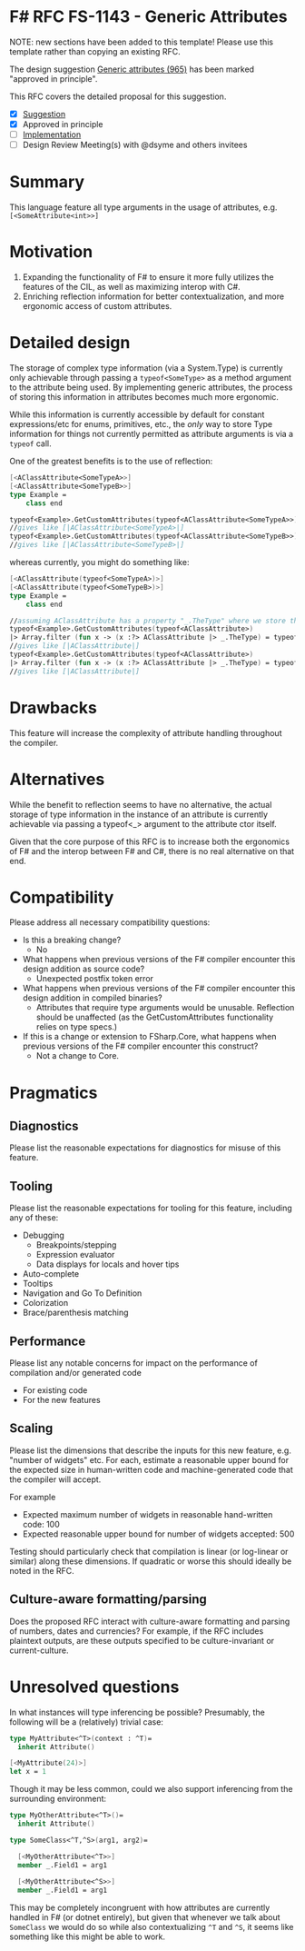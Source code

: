 # F# RFC FS-1143 - Generic Attributes

NOTE: new sections have been added to this template! Please use this template rather than copying an existing RFC.

The design suggestion [Generic attributes (965)](https://github.com/fsharp/fslang-suggestions/issues/965) has been marked "approved in principle".

This RFC covers the detailed proposal for this suggestion.

- [x] [Suggestion](https://github.com/fsharp/fslang-suggestions/issues/965)
- [x] Approved in principle
- [ ] [Implementation](https://github.com/dotnet/fsharp/pull/17258)
- [ ] Design Review Meeting(s) with @dsyme and others invitees

# Summary

This language feature all type arguments in the usage of attributes, e.g. `[<SomeAttribute<int>>]`

# Motivation

1. Expanding the functionality of F# to ensure it more fully utilizes the features of the CIL, as well as maximizing interop with C#.
2. Enriching reflection information for better contextualization, and more ergonomic access of custom attributes.


# Detailed design

The storage of complex type information (via a System.Type) is currently only achievable through passing a `typeof<SomeType>` as a method argument to the attribute being used. By implementing generic attributes, the process of storing this information in attributes becomes much more ergonomic.

While this information is currently accessible by default for constant expressions/etc for enums, primitives, etc., the _only_ way to store Type information for things not currently permitted as attribute arguments is via a `typeof` call.

One of the greatest benefits is to the use of reflection:

```fsharp
[<AClassAttribute<SomeTypeA>>]
[<AClassAttribute<SomeTypeB>>]
type Example =
    class end

typeof<Example>.GetCustomAttributes(typeof<AClassAttribute<SomeTypeA>>)
//gives like [|AClassAttribute<SomeTypeA>|]
typeof<Example>.GetCustomAttributes(typeof<AClassAttribute<SomeTypeB>>)
//gives like [|AClassAttribute<SomeTypeB>|]
```

whereas currently, you might do something like:

```fsharp
[<AClassAttribute(typeof<SomeTypeA>)>]
[<AClassAttribute(typeof<SomeTypeB>)>]
type Example =
    class end

//assuming AClassAttribute has a property "_.TheType" where we store the single argument we pass above:
typeof<Example>.GetCustomAttributes(typeof<AClassAttribute>)
|> Array.filter (fun x -> (x :?> AClassAttribute |> _.TheType) = typeof<SomeTypeA>)
//gives like [|AClassAttribute|]
typeof<Example>.GetCustomAttributes(typeof<AClassAttribute>)
|> Array.filter (fun x -> (x :?> AClassAttribute |> _.TheType) = typeof<SomeTypeA>)
//gives like [|AClassAttribute|]
```

# Drawbacks

This feature will increase the complexity of attribute handling throughout the compiler. 

# Alternatives

While the benefit to reflection seems to have no alternative, the actual storage of type information in the instance of an attribute is currently achievable via passing a typeof<_> argument to the attribute ctor itself.

Given that the core purpose of this RFC is to increase both the ergonomics of F# and the interop between F# and C#, there is no real alternative on that end.

# Compatibility

Please address all necessary compatibility questions:

* Is this a breaking change?
  * No
* What happens when previous versions of the F# compiler encounter this design addition as source code?
  * Unexpected postfix token error
* What happens when previous versions of the F# compiler encounter this design addition in compiled binaries?
  * Attributes that require type arguments would be unusable. Reflection should be unaffected (as the GetCustomAttributes functionality relies on type specs.)
* If this is a change or extension to FSharp.Core, what happens when previous versions of the F# compiler encounter this construct?
  * Not a change to Core.

# Pragmatics

## Diagnostics

Please list the reasonable expectations for diagnostics for misuse of this feature.

## Tooling

Please list the reasonable expectations for tooling for this feature, including any of these:

* Debugging
  * Breakpoints/stepping
  * Expression evaluator
  * Data displays for locals and hover tips
* Auto-complete
* Tooltips
* Navigation and Go To Definition
* Colorization
* Brace/parenthesis matching

## Performance

Please list any notable concerns for impact on the performance of compilation and/or generated code

* For existing code
* For the new features

## Scaling

Please list the dimensions that describe the inputs for this new feature, e.g. "number of widgets" etc.  For each, estimate a reasonable upper bound for the expected size in human-written code and machine-generated code that the compiler will accept.

For example

* Expected maximum number of widgets in reasonable hand-written code: 100
* Expected reasonable upper bound for number of widgets accepted: 500

Testing should particularly check that compilation is linear (or log-linear or similar) along these dimensions.  If quadratic or worse this should ideally be noted in the RFC.

## Culture-aware formatting/parsing

Does the proposed RFC interact with culture-aware formatting and parsing of numbers, dates and currencies? For example, if the RFC includes plaintext outputs, are these outputs specified to be culture-invariant or current-culture.

# Unresolved questions

In what instances will type inferencing be possible? Presumably, the following will be a (relatively) trivial case:

```fsharp
type MyAttribute<^T>(context : ^T)=
  inherit Attribute()

[<MyAttribute(24)>]
let x = 1
```

Though it may be less common, could we also support inferencing from the surrounding environment:

```fsharp
type MyOtherAttribute<^T>()=
  inherit Attribute()

type SomeClass<^T,^S>(arg1, arg2)=

  [<MyOtherAttribute<^T>>]
  member _.Field1 = arg1
  
  [<MyOtherAttribute<^S>>]
  member _.Field1 = arg1
```

This may be completely incongruent with how attributes are currently handled in F# (or dotnet entirely), but given that whenever we talk about `SomeClass` we would do so while also contextualizing `^T` and `^S`, it seems like something like this might be able to work.
